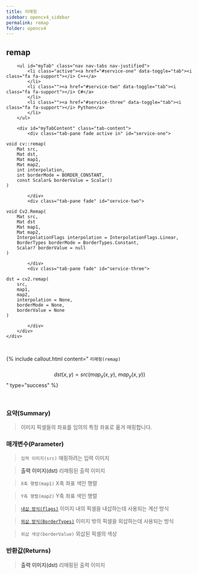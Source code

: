 ```yaml
---
title: 리매핑
sidebar: opencv4_sidebar
permalink: remap
folder: opencv4
---
```


<div class="row">
    <div class="col-lg-12">
        <h2 class="page-header">remap</h2>
    </div>
    <div class="col-lg-12">

        <ul id="myTab" class="nav nav-tabs nav-justified">
            <li class="active"><a href="#service-one" data-toggle="tab"><i class="fa fa-support"></i> C++</a>
            </li>
            <li class=""><a href="#service-two" data-toggle="tab"><i class="fa fa-support"></i> C#</a>
            </li>
            <li class=""><a href="#service-three" data-toggle="tab"><i class="fa fa-support"></i> Python</a>
            </li>
        </ul>

        <div id="myTabContent" class="tab-content">
            <div class="tab-pane fade active in" id="service-one">
<pre class="prettyprint"><code class="language-cpp">void cv::remap(
    Mat src,
    Mat dst,
    Mat map1,
    Mat map2,
    int interpolation,
    int borderMode = BORDER_CONSTANT,
    const Scalar& borderValue = Scalar()
)</code></pre>
            </div>
            <div class="tab-pane fade" id="service-two">
<pre class="prettyprint"><code class="language-cs">void Cv2.Remap(
    Mat src,
    Mat dst
    Mat map1,
    Mat map2,
    InterpolationFlags interpolation = InterpolationFlags.Linear,
    BorderTypes borderMode = BorderTypes.Constant,
    Scalar? borderValue = null
)</code></pre>
            </div>
            <div class="tab-pane fade" id="service-three">
<pre class="prettyprint"><code class="language-py">dst = cv2.remap(
    src,
    map1,
    map2,
    interpolation = None,
    borderMode = None,
    borderValue = None
)</code></pre>
            </div>
        </div>
    </div>
</div>

<br>

{% include callout.html content="
`리매핑(remap)`
<br><br>
$$ dst(x, y) = src(map_{x}(x, y), \ map_{y}(x, y)) $$
" type="success" %}


<br>

### 요약(Summary)

> 이미지 픽셀들의 좌표를 임의의 특정 좌표로 옮겨 매핑합니다.

### 매개변수(Parameter)

> `입력 이미지(src)` 매핑하려는 입력 이미지

> <a data-toggle="tooltip" data-original-title="{{site.data.glossary.only_C_CS}}">출력 이미지(dst)</a> 리매핑된 출력 이미지

> `X축 행렬(map1)` X축 좌표 색인 행렬

> `Y축 행렬(map2)` Y축 좌표 색인 행렬

> [`내삽 방식(flags)`](InterpolationFlags) 이미지 내의 픽셀을 내삽하는데 사용되는 계산 방식

> [`외삽 방식(BorderTypes)`](BorderTypes) 이미지 밖의 픽셀을 외삽하는데 사용되는 방식

> `외삽 색상(borderValue)` 외삽된 픽셀의 색상

### 반환값(Returns)

> <a data-toggle="tooltip" data-original-title="{{site.data.glossary.only_Python}}">출력 이미지(dst)</a> 리매핑된 출력 이미지
